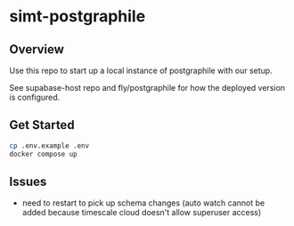 # simt-postgraphile

## Overview

Use this repo to start up a local instance of postgraphile with our setup.

See supabase-host repo and fly/postgraphile for how the deployed version is configured.

## Get Started

```sh
cp .env.example .env
docker compose up
```

## Issues
- need to restart to pick up schema changes (auto watch cannot be added because timescale cloud doesn't allow superuser access) 
